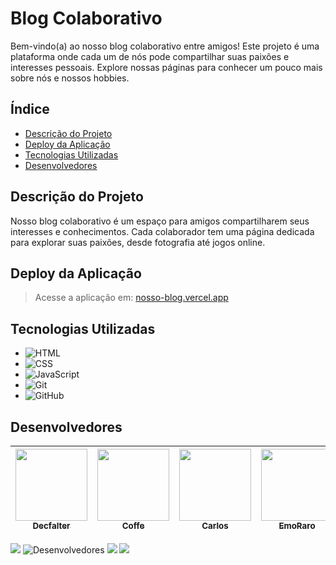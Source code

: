 # Blog Colaborativo

Bem-vindo(a) ao nosso blog colaborativo entre amigos! Este projeto é uma plataforma onde cada um de nós pode compartilhar suas paixões e interesses pessoais. Explore nossas páginas para conhecer um pouco mais sobre nós e nossos hobbies.

## Índice

- [Descrição do Projeto](#descrição-do-projeto)
- [Deploy da Aplicação](#deploy-da-aplicação)
- [Tecnologias Utilizadas](#tecnologias-utilizadas)
- [Desenvolvedores](#desenvolvedores)

## Descrição do Projeto

Nosso blog colaborativo é um espaço para amigos compartilharem seus interesses e conhecimentos. Cada colaborador tem uma página dedicada para explorar suas paixões, desde fotografia até jogos online.

## Deploy da Aplicação

> Acesse a aplicação em: [nosso-blog.vercel.app](https://nosso-blog.vercel.app/)

## Tecnologias Utilizadas

- ![HTML](https://img.shields.io/badge/html5-%23E34F26.svg?style=for-the-badge&logo=html5&logoColor=white)
- ![CSS](https://img.shields.io/badge/css3-%231572B6.svg?style=for-the-badge&logo=css3&logoColor=white)
- ![JavaScript](https://img.shields.io/badge/JavaScript-F7DF1E?logo=javascript&logoColor=black&style=for-the-badge)
- ![Git](https://img.shields.io/badge/git-%23F05033.svg?style=for-the-badge&logo=git&logoColor=white)
- ![GitHub](https://img.shields.io/badge/github-%23121011.svg?style=for-the-badge&logo=github&logoColor=white)

## Desenvolvedores

| [<img src="https://avatars.githubusercontent.com/u/155079481?v=4" width=115><br><sub>Decfalter</sub>](https://github.com/BrianMunizSilveira) | [<img src="https://avatars.githubusercontent.com/u/71583668?v=4" width=115><br><sub>Coffe</sub>](https://github.com/ArthurFerreiraBorges) | [<img src="https://avatars.githubusercontent.com/u/158277340?v=4" width=115><br><sub>Carlos</sub>](https://github.com/carlosvfb) | [<img src="https://avatars.githubusercontent.com/u/65430305?v=4" width=115><br><sub>EmoRaro</sub>](https://github.com/EmoRaro) | [Pedrinho](#) |
| :---: | :---: | :---: | :---: | :---: |

<img src="http://img.shields.io/static/v1?label=STATUS&message=EM%20DESENVOLVIMENTO&color=RED&style=for-the-badge"/> ![Desenvolvedores](https://img.shields.io/static/v1?label=DESENVOLVEDORES&message=Coffe,%20Carlos,%20Decfalter,%20Emo,%20Pedrinho.&color=RED&style=for-the-badge) <img src="https://img.shields.io/static/v1?label=Vercel&message=deploy&color=black&style=for-the-badge&logo=vercel"/> <img src="http://img.shields.io/static/v1?label=License&message=MIT&color=green&style=for-the-badge"/>
